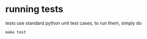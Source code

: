 # running tests

 tests use standard python unit test cases, to run them, simply do

```
make test
```
